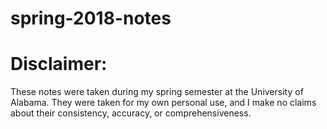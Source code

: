 # spring-2018-notes
# Disclaimer:
These notes were taken during my spring semester at the University of Alabama. They were taken for my own personal use, and I make no
claims about their consistency, accuracy, or comprehensiveness. 
